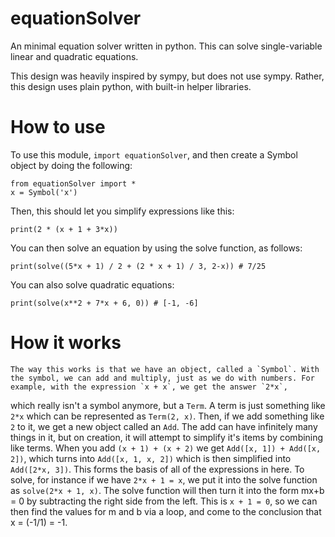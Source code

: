 equationSolver
==============

An minimal equation solver written in python. This can solve single-variable linear and quadratic equations.

This design was heavily inspired by sympy, but does not use sympy. Rather, this design uses plain python, with built-in helper libraries.


How to use
==========

To use this module, `import equationSolver`, and then create a Symbol object by doing the following:

```
from equationSolver import *
x = Symbol('x') 
```

Then, this should let you simplify expressions like this:

``` print(2 * (x + 1 + 3*x)) ```

You can then solve an equation by using the solve function, as follows:

```print(solve((5*x + 1) / 2 + (2 * x + 1) / 3, 2-x)) # 7/25```

You can also solve quadratic equations:

```print(solve(x**2 + 7*x + 6, 0)) # [-1, -6]```

How it works
============

	The way this works is that we have an object, called a `Symbol`. With the symbol, we can add and multiply, just as we do with numbers. For example, with the expression `x + x`, we get the answer `2*x`,
which really isn't a symbol anymore, but a `Term`. A term is just something like `2*x` which can be represented as `Term(2, x)`. Then, if we add something like `2` to it, we get a new object called an `Add`. The add can have infinitely many things in it, but on creation, it will attempt to simplify it's items by combining like terms. When you add `(x + 1) + (x + 2)` we get `Add([x, 1]) + Add([x, 2])`, which turns into `Add([x, 1, x, 2])` which is then simplified into `Add([2*x, 3])`. This forms the basis of all of the expressions in here. 
	To solve, for instance if we have `2*x + 1 = x`, we put it into the solve function as `solve(2*x + 1, x)`. The solve function will then turn it into the form mx+b = 0 by subtracting the right side from the left. This is `x + 1 = 0`, so we can then find the values for m and b via a loop, and come to the conclusion that x = (-1/1) = -1. 